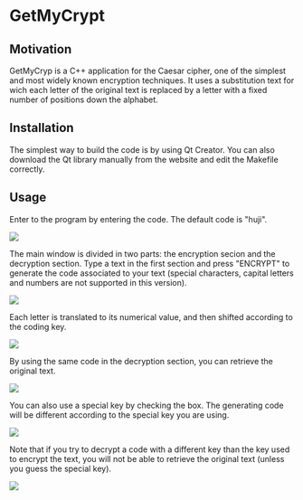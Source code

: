 # GetMyCrypt

## Motivation
GetMyCryp is a C++ application for the Caesar cipher, one of the simplest and most widely known encryption techniques. It uses a substitution text for wich each letter of the original text is replaced by a letter with a fixed number of positions down the alphabet.

## Installation

The simplest way to build the code is by using Qt Creator. You can also download the Qt library manually from the website and edit the Makefile correctly.

## Usage

Enter to the program by entering the code. The default code is "huji".

<img src="https://user-images.githubusercontent.com/69756617/205722086-58375f03-f8c0-4739-b8b9-e612dc568995.PNG"/>

The main window is divided in two parts: the encryption secion and the decryption section. Type a text in the first section and press "ENCRYPT" to generate the code associated to your text (special characters, capital letters and numbers are not supported in this version).

<img src="https://user-images.githubusercontent.com/69756617/205722170-120ba09d-36dc-464f-8aff-c5fd1487bc7a.PNG"/>

Each letter is translated to its numerical value, and then shifted according to the coding key.

<img src="https://user-images.githubusercontent.com/69756617/205722708-1ee16109-280b-4c3d-94b8-36cb2d9a1549.PNG"/>

By using the same code in the decryption section, you can retrieve the original text.

<img src="https://user-images.githubusercontent.com/69756617/205722143-cc19d796-c007-47a1-ad17-9b13b8e79354.PNG"/>

You can also use a special key by checking the box. The generating code will be different according to the special key you are using.

<img src="https://user-images.githubusercontent.com/69756617/205722206-ba0c0903-d3d4-479c-a769-02a5a4c89bde.PNG"/>

Note that if you try to decrypt a code with a different key than the key used to encrypt the text, you will not be able to retrieve the original text (unless you guess the special key).

<img src="https://user-images.githubusercontent.com/69756617/205722228-f0b8a439-5e44-4f74-9386-a7f28e0b14b9.PNG"/>



